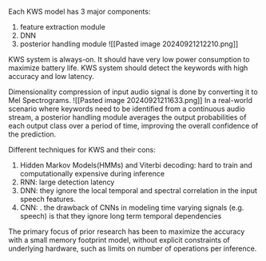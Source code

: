 Each KWS model has 3 major components: 
1. feature extraction module
2. DNN
3. posterior handling module
![[Pasted image 20240921212210.png]]

KWS system is always-on.
It should have very low power consumption to maximize battery life.
KWS system should detect the keywords with high accuracy and low latency.

Dimensionality compression of input audio signal is done by converting it to Mel Spectrograms.
![[Pasted image 20240921211633.png]]
In a real-world scenario where keywords need to be identified from a continuous audio stream, a posterior handling module averages the output probabilities of each output class over a period of time, improving the overall confidence of the prediction.

Different techniques for KWS and their cons:
1. Hidden Markov Models(HMMs) and Viterbi decoding: hard to train and computationally expensive during inference
2. RNN: large detection latency
3. DNN: they ignore the local temporal and spectral correlation in the input speech features.
4. CNN: . the drawback of CNNs in modeling time varying signals (e.g. speech) is that they ignore long term temporal dependencies

The primary focus of prior research has been to maximize the accuracy with a small memory footprint model, without explicit constraints of underlying hardware, such as limits on number of operations per inference.

